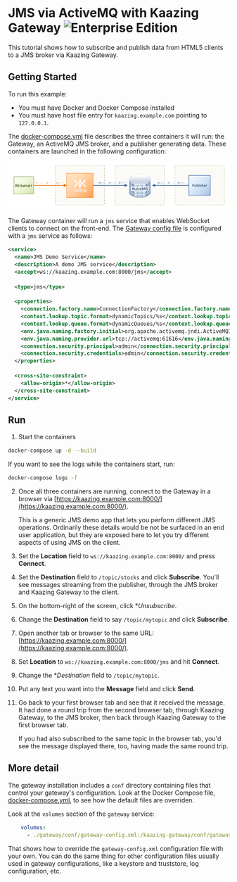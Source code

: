 # JMS via ActiveMQ with Kaazing Gateway  ![Enterprise Edition](../../enterprise-feature.png)

This tutorial shows how to subscribe and publish data from HTML5 clients to a JMS broker via Kaazing Gateway.

## Getting Started

To run this example:

- You must have Docker and Docker Compose installed
- You must have host file entry for `kaazing.example.com` pointing to `127.0.0.1`.

The [docker-compose.yml](docker-compose.yml) file describes the three containers it will run: the Gateway, an ActiveMQ JMS broker, and a publisher generating data.  These containers are launched in the following configuration:

![JMS architecture](architecture.png)

The Gateway container will run a `jms` service that enables WebSocket clients to connect on the front-end.  The [Gateway config file](gateway/conf/gateway-config.xml) is configured with a `jms` service as follows:

```xml
<service>
  <name>JMS Demo Service</name>
  <description>A demo JMS service</description>
  <accept>ws://kaazing.example.com:8000/jms</accept>

  <type>jms</type>

  <properties>
    <connection.factory.name>ConnectionFactory</connection.factory.name>
    <context.lookup.topic.format>dynamicTopics/%s</context.lookup.topic.format>
    <context.lookup.queue.format>dynamicQueues/%s</context.lookup.queue.format>
    <env.java.naming.factory.initial>org.apache.activemq.jndi.ActiveMQInitialContextFactory</env.java.naming.factory.initial>
    <env.java.naming.provider.url>tcp://activemq:61616</env.java.naming.provider.url>
    <connection.security.principal>admin</connection.security.principal>
    <connection.security.credentials>admin</connection.security.credentials>
  </properties>

  <cross-site-constraint>
    <allow-origin>*</allow-origin>
  </cross-site-constraint>
</service>
```

## Run

1. Start the containers
  ```bash
  docker-compose up -d --build
  ```

  If you want to see the logs while the containers start, run:

  ```bash
  docker-compose logs -f
  ```

2. Once all three containers are running, connect to the Gateway in a browser via [https://kaazing.example.com:8000/](https://kaazing.example.com:8000/).

    This is a generic JMS demo app that lets you perform different JMS operations. Ordinarily these details would be not be surfaced in an end user application, but they are exposed here to let you try different aspects of using JMS on the client.

3. Set the **Location** field to `ws://kaazing.example.com:8000/` and press **Connect**.

4. Set the **Destination** field to `/topic/stocks` and click **Subscribe**. You'll see messages streaming from the publisher, through the JMS broker and Kaazing Gateway to the client.

5. On the bottom-right of the screen, click **Unsubscribe*.

6. Change the **Destination** field to say `/topic/mytopic` and click **Subscribe**.

7. Open another tab or browser to the same URL: [https://kaazing.example.com:8000/](https://kaazing.example.com:8000/).

8. Set **Location** to `ws://kaazing.example.com:8000/jms` and hit **Connect**.

9. Change the **Destination* field to `/topic/mytopic`.

10. Put any text you want into the **Message** field and click **Send**.

11. Go back to your first browser tab and see that it received the message. It had done a round trip from the second browser tab, through Kaazing Gateway, to the JMS broker, then back through Kaazing Gateway to the first browser tab.

    If you had also subscribed to the same topic in the browser tab, you'd see the message displayed there, too, having made the same round trip.

## More detail

The gateway installation includes a `conf` directory containing files that control your gateway's configuration. Look at the Docker Compose file, [docker-compose.yml](docker-compose.yml), to see how the default files are overriden.

Look at the `volumes` section of the `gateway` service:

```yml
    volumes:
      - ./gateway/conf/gateway-config.xml:/kaazing-gateway/conf/gateway-config.xml:ro
```

That shows how to override the `gateway-config.xml` configuration file with your own. You can do the same thing for other configuration files usually used in gateway configurations, like a keystore and truststore, log configuration, etc.